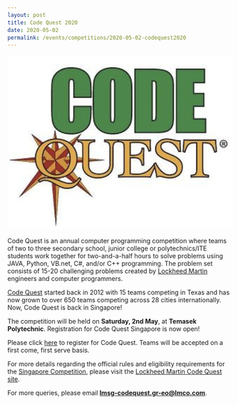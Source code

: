 ```yaml
---
layout: post
title: Code Quest 2020
date: 2020-05-02 
permalink: /events/competitions/2020-05-02-codequest2020
---
```


![overview image](/images/events/competitions/Code-Quest-2020.png)

Code Quest is an annual computer programming competition where teams of two to three secondary school, junior college or polytechnics/ITE students work together for two-and-a-half hours to solve problems using JAVA, Python, VB.net, C#, and/or C++ programming. The problem set consists of 15-20 challenging problems created by <a href="https://www.lockheedmartin.com/en-us/index.html" target="_blank">Lockheed Martin</a> engineers and computer programmers.

<a href="https://www.lockheedmartin.com/en-us/who-we-are/communities/codequest.html" target="_blank">Code Quest</a> started back in 2012 with 15 teams competing in Texas and has now grown to over 650 teams competing across 28 cities internationally. Now, Code Quest is back in Singapore! 

The competition will be held on **Saturday, 2nd May**, at **Temasek Polytechnic**. Registration for Code Quest Singapore is now open! 

Please click <a href="https://codequest.lmaeronautics.com/" target="_blank">here</a> to register for Code Quest. Teams will be accepted on a first come, first serve basis.

For more details regarding the official rules and eligibility requirements for the <a href="https://www.lockheedmartin.com/en-us/who-we-are/communities/codequest/code-quest-suntec.html" target="_blank">Singapore Competition</a>, please visit the <a href="http://www.lockheedmartin.com/codequest" target="_blank">Lockheed Martin Code Quest site</a>. 

For more queries, please email **lmsg-codequest.gr-eo@lmco.com**. 

